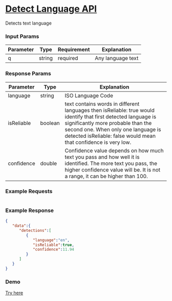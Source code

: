 # [Detect Language API](https://apishub.com/abdulqadir/detect-language)

Detects text language

### Input Params
Parameter | Type | Requirement | Explanation |
|---|---|---|---|
| q | string | required | Any language text |

### Response Params
Parameter | Type | Explanation |
|---|---|---|
| language | string | ISO Language Code |
| isReliable | boolean | text contains words in different languages then isReliable: true would identify that first detected language is significantly more probable than the second one. When only one language is detected isReliable: false would mean that confidence is very low. |
| confidence | double | Confidence value depends on how much text you pass and how well it is identified. The more text you pass, the higher confidence value will be. It is not a range, it can be higher than 100. |

### Example Requests

```json
```

### Example Response

```json
{
   "data":{
      "detections":[
         {
            "language":"en",
            "isReliable":true,
            "confidence":11.94
         }
      ]
   }
}
```
### Demo
[Try here](https://apishub.com/abdulqadir/detect-language#try-now)
